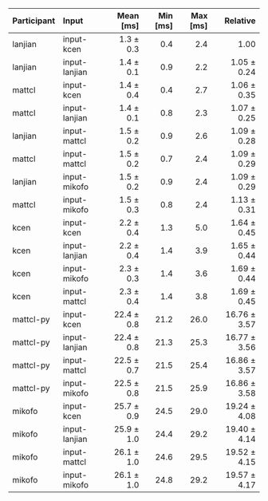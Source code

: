 | Participant | Input | Mean [ms] | Min [ms] | Max [ms] | Relative |
|:---|:---|---:|---:|---:|---:|
| lanjian | input-kcen | 1.3 ± 0.3 | 0.4 | 2.4 | 1.00 |
| lanjian | input-lanjian | 1.4 ± 0.1 | 0.9 | 2.2 | 1.05 ± 0.24 |
| mattcl | input-kcen | 1.4 ± 0.4 | 0.4 | 2.7 | 1.06 ± 0.35 |
| mattcl | input-lanjian | 1.4 ± 0.1 | 0.8 | 2.3 | 1.07 ± 0.25 |
| lanjian | input-mattcl | 1.5 ± 0.2 | 0.9 | 2.6 | 1.09 ± 0.28 |
| mattcl | input-mattcl | 1.5 ± 0.2 | 0.7 | 2.4 | 1.09 ± 0.29 |
| lanjian | input-mikofo | 1.5 ± 0.2 | 0.9 | 2.4 | 1.09 ± 0.29 |
| mattcl | input-mikofo | 1.5 ± 0.3 | 0.8 | 2.4 | 1.13 ± 0.31 |
| kcen | input-kcen | 2.2 ± 0.4 | 1.3 | 5.0 | 1.64 ± 0.45 |
| kcen | input-lanjian | 2.2 ± 0.4 | 1.4 | 3.9 | 1.65 ± 0.44 |
| kcen | input-mikofo | 2.3 ± 0.3 | 1.4 | 3.6 | 1.69 ± 0.44 |
| kcen | input-mattcl | 2.3 ± 0.4 | 1.4 | 3.8 | 1.69 ± 0.45 |
| mattcl-py | input-kcen | 22.4 ± 0.8 | 21.2 | 26.0 | 16.76 ± 3.57 |
| mattcl-py | input-lanjian | 22.4 ± 0.8 | 21.3 | 25.3 | 16.77 ± 3.56 |
| mattcl-py | input-mattcl | 22.5 ± 0.7 | 21.5 | 25.4 | 16.86 ± 3.57 |
| mattcl-py | input-mikofo | 22.5 ± 0.8 | 21.5 | 25.9 | 16.86 ± 3.58 |
| mikofo | input-kcen | 25.7 ± 0.9 | 24.5 | 29.0 | 19.24 ± 4.08 |
| mikofo | input-lanjian | 25.9 ± 1.0 | 24.4 | 29.2 | 19.40 ± 4.14 |
| mikofo | input-mattcl | 26.1 ± 1.0 | 24.6 | 29.5 | 19.52 ± 4.15 |
| mikofo | input-mikofo | 26.1 ± 1.0 | 24.8 | 29.2 | 19.57 ± 4.17 |
